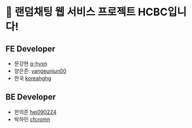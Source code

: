 # :speech_balloon: 랜덤채팅 웹 서비스 프로젝트 **HCBC**입니다!
## FE Developer
* 문강현 [g-hyxn](https://github.com/g-hyxn)
* 양은준: [yangeunjun00](https://github.com/yangeunjun00)
* 한국 [koreahghg](https://github.com/koreahghg)
## BE Developer
* 한의준 [hej090224](https://github.com/hej090224)
* 박하민 [cfcromn](https://github.com/cfcromn)
